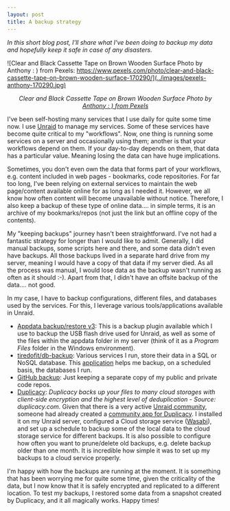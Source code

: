 ```yaml
---
layout: post
title: A backup strategy
---
```


*In this short blog post, I'll share what I've been doing to backup my data and hopefully keep it safe in case of any disasters.*

![Clear and Black Cassette Tape on Brown Wooden Surface Photo by Anthony : ) from Pexels: https://www.pexels.com/photo/clear-and-black-cassette-tape-on-brown-wooden-surface-170290/](../images/pexels-anthony-170290.jpg)
<p align = "center">
<i>Clear and Black Cassette Tape on Brown Wooden Surface Photo by <a href="https://www.pexels.com/photo/clear-and-black-cassette-tape-on-brown-wooden-surface-170290/">Anthony : ) from Pexels</a></i>
</p>

I've been self-hosting many services that I use daily for quite some time now. I use [Unraid](https://unraid.com) to manage my services. Some of these services have become quite critical to my "workflows". Now, one thing is running some services on a server and occasionally using them; another is that your workflows depend on them. If your day-to-day depends on them, that data has a particular value. Meaning losing the data can have huge implications.

Sometimes, you don't even own the data that forms part of your workflows, e.g. content included in web pages - bookmarks, code repositories. For far too long, I've been relying on external services to maintain the web page/content available online for as long as I needed it. However, we all know how often content will become unavailable without notice. Therefore, I also keep a backup of these type of online data.... in simple terms, it is an archive of my bookmarks/repos (not just the link but an offline copy of the contents).


My "keeping backups" journey hasn't been straightforward. I've not had a fantastic strategy for longer than I would like to admit. Generally, I did manual backups, some scripts here and there, and some data didn't even have backups. All those backups lived in a separate hard drive from my server, meaning I would have a copy of that data if my server died. As all the process was manual, I would lose data as the backup wasn't running as often as it should :-). Apart from that, I didn't have an offsite backup of the data.... not good.

In my case, I have to backup configurations, different files, and databases used by the services. For this, I leverage various tools/applications available in Unraid.
- [Appdata backup/restore v3](https://forums.unraid.net/topic/132721-plugin-ca-appdata-backup-restore-v3/): This is a backup plugin available which I use to backup the USB flash drive used for Unraid, as well as some of the files within the appdata folder in my server (think of it as a *Program Files* folder in the Windows environment).
- [tiredofit/db-backup](https://hub.docker.com/r/tiredofit/db-backup/): Various services I run, store their data in a SQL or NoSQL database. This [application](https://unraid.net/community/apps/c/backup?q=db+backup#r) helps me backup, on a scheduled basis, the databases I run.
- [GitHub backup](https://hub.docker.com/r/lnxd/github-backup): Just keeping a separate copy of my public and private code repos.
- [Duplicacy]([Duplicacy](https://duplicacy.com/)): *Duplicacy backs up your files to many cloud storages with client-side encryption and the highest level of deduplication - Source: duplicacy.com*. Given that there is a very active [Unraid community](https://unraid.net/community), someone had already created a [community app for Duplicacy](https://unraid.net/community/apps/c/backup?q=duplicacy#r). I installed it on my Unraid server, configured a Cloud storage service ([Wasabi](https://wasabi.com/)), and set up a schedule to backup some of the local data to the cloud storage service for different backups. It is also possible to configure how often you want to prune/delete old backups, e.g. delete backup older than one month. It is incredible how simple it was to set up my backups to a cloud service properly.

I'm happy with how the backups are running at the moment. It is something that has been worrying me for quite some time, given the criticality of the data, but I now know that it is safely encrypted and replicated to a different location. To test my backups, I restored some data from a snapshot created by Duplicacy, and it all magically works. Happy times!
